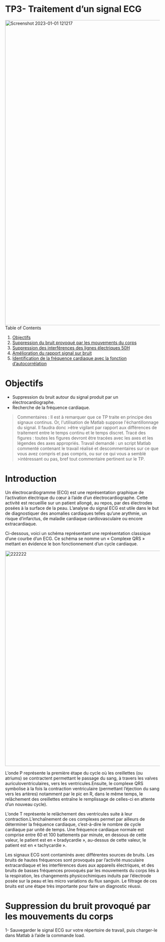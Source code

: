 # TP3- Traitement d’un signal ECG

<img width="992" alt="Screenshot 2023-01-01 121217" src="https://user-images.githubusercontent.com/89936910/210168645-997348a6-bd9a-4f1e-8b1c-92e97b4017c0.png">

<summary>Table of Contents</summary>
  <ol>      
      <li><a href="#Objectifs">Objectifs</a></li>
      <li><a href="#Suppression du bruit provoqué par les mouvements du corps ">Suppression du bruit provoqué par les mouvements du corps </a></li> 
      <li><a href="#Suppression des interférences des lignes électriques 50H">Suppression des interférences des lignes électriques 50H</a></li> 
      <li><a href="#Amélioration du rapport signal sur bruit">Amélioration du rapport signal sur bruit </a></li> 
      <li><a href="#Identification de la fréquence cardiaque avec la fonction d’autocorrélation ">Identification de la fréquence cardiaque avec la fonction     d’autocorrélation </a></li> 
      
  </ol>

# Objectifs 

- Suppression du bruit autour du signal produit par un électrocardiographe.
- Recherche de la fréquence cardiaque.

>Commentaires : Il est à remarquer que ce TP traite en principe des signaux continus. Or, l'utilisation de Matlab suppose l'échantillonnage du signal. Il faudra donc >être vigilant par rapport aux différences de traitement entre le temps continu et le temps discret.
>Tracé des figures : toutes les figures devront être tracées avec les axes et les légendes des axes appropriés.
>Travail demandé : un script Matlab commenté contenant le travail réalisé et descommentaires sur ce que vous avez compris et pas compris, ou sur ce qui vous a semblé >intéressant ou pas, bref tout commentaire pertinent sur le TP.

# Introduction 

Un électrocardiogramme (ECG) est une représentation graphique de l’activation électrique du cœur à l’aide d’un électrocardiographe. Cette activité est recueillie sur un patient allongé, au repos, par des électrodes posées à la surface de la peau. L’analyse du signal ECG est utile dans le but de diagnostiquer des anomalies cardiaques telles qu’une arythmie, un risque d’infarctus, de maladie cardiaque cardiovasculaire ou encore extracardiaque. 

Ci-dessous, voici un schéma représentant une représentation classique d’une courbe d’un ECG. Ce schéma se nomme un « Complexe QRS » mettant en évidence le bon fonctionnement d’un cycle cardiaque.

<img width="700" alt="222222" src="https://user-images.githubusercontent.com/89936910/210168489-5f9ba2e0-bb4b-4560-8c90-8bc16a3589c7.png">


L’onde P représente la première étape du cycle où les oreillettes (ou atriums) se contractent permettant le passage du sang, à travers les valves auriculoventriculaires, vers les ventricules.Ensuite, le complexe QRS symbolise à la fois la contraction ventriculaire (permettant l’éjection du sang vers les artères) notamment par le pic en R, dans le même temps, le relâchement des oreillettes entraîne le remplissage de celles-ci en attente d’un nouveau cycle).

L’onde T représente le relâchement des ventricules suite à leur contraction.L’enchaînement de ces complexes permet par ailleurs de déterminer la fréquence 
cardiaque, c’est-à-dire le nombre de cycle cardiaque par unité de temps. Une fréquence cardiaque normale est comprise entre 60 et 100 battements par minute, en 
dessous de cette valeur, le patient est en « bradycardie », au-dessus de cette valeur, le patient est en « tachycardie ».

Les signaux ECG sont contaminés avec différentes sources de bruits. Les bruits de hautes fréquences sont provoqués par l’activité musculaire extracardiaque et les interférences dues aux appareils électriques, et des bruits de basses fréquences provoqués par les mouvements du corps liés à la respiration, les changements physicochimiques induits par l’électrode posée sur la peau et les micro variations du flux sanguin. Le filtrage de ces bruits est une étape très importante pour faire un diagnostic réussi. 

# Suppression du bruit provoqué par les mouvements du corps 

1- Sauvegarder le signal ECG sur votre répertoire de travail, puis charger-le dans Matlab à l’aide la commande load.





